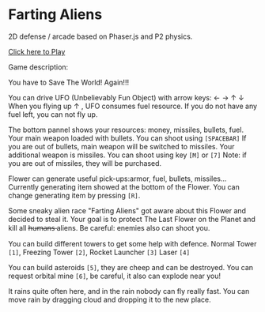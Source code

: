 Farting Aliens
=================

2D defense / arcade based on Phaser.js and P2 physics.

<a href="http://babruix.github.io/phaser-space-game/">Click here to Play</a>



Game description:

You have to Save The World!
Again!!!

You can drive UFO (Unbelievably Fun Object) with arrow keys: ← → ↑ ↓
When you flying up ↑ , UFO consumes fuel resource.
If you do not have any fuel left, you can not fly up.

The bottom pannel shows your resources: money, missiles, bullets, fuel.
Your main weapon loaded with bullets. You can shoot using `[SPACEBAR]`
If you are out of bullets, main weapon will be switched to missiles.
Your additional weapon is missiles. You can shoot using key `[M]` or `[7]`
Note: if you are out of missiles, they will be purchased.

Flower can generate useful pick-ups:armor, fuel, bullets, missiles... 
Currently generating item showed at the bottom of the Flower.
You can change generating item by pressing `[R]`.

Some sneaky alien race "Farting Aliens" got aware about this Flower and decided to steal it.
Your goal is to protect The Last Flower on the Planet and kill all h̶u̶m̶a̶n̶s̶ aliens.
Be careful: enemies also can shoot you.

You can build different towers to get some help with defence.
Normal Tower `[1]`, Freezing Tower `[2]`, Rocket Launcher `[3]` Laser `[4]`

You can build asteroids `[5]`, they are cheep and can be destroyed.
You can request orbital mine `[6]`, be careful, it also can explode near you!

It rains quite often here, and in the rain nobody can fly really fast.
You can move rain by dragging cloud and dropping it to the new place.